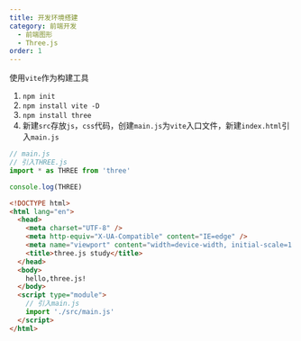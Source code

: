 ```yaml
---
title: 开发环境搭建
category: 前端开发
  - 前端图形
  - Three.js
order: 1
---
```


使用`vite`作为构建工具

1. `npm init`
2. `npm install vite -D`
3. `npm install three`
4. 新建`src`存放`js`，`css`代码，创建`main.js`为`vite`入口文件，新建`index.html`引入`main.js`

```js
// main.js
// 引入THREE.js
import * as THREE from 'three'

console.log(THREE)
```

```html
<!DOCTYPE html>
<html lang="en">
  <head>
    <meta charset="UTF-8" />
    <meta http-equiv="X-UA-Compatible" content="IE=edge" />
    <meta name="viewport" content="width=device-width, initial-scale=1.0" />
    <title>three.js study</title>
  </head>
  <body>
    hello,three.js!
  </body>
  <script type="module">
    // 引入main.js
    import './src/main.js'
  </script>
</html>
```
